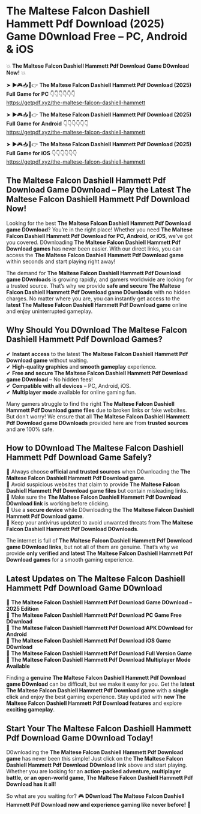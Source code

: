 # The Maltese Falcon Dashiell Hammett Pdf Download (2025) Game D0wnload Free – PC, Android & iOS

💥 **The Maltese Falcon Dashiell Hammett Pdf Download Game D0wnload Now!** 💥  

➤ ►🎮📥📱👉 **The Maltese Falcon Dashiell Hammett Pdf Download (2025) Full Game for PC** 👇👇👇👇👇👇  
https://getpdf.xyz/the-maltese-falcon-dashiell-hammett  

➤ ►🎮📥📱👉 **The Maltese Falcon Dashiell Hammett Pdf Download (2025) Full Game for Android** 👇👇👇👇👇👇  
https://getpdf.xyz/the-maltese-falcon-dashiell-hammett  

➤ ►🎮📥📱👉 **The Maltese Falcon Dashiell Hammett Pdf Download (2025) Full Game for iOS** 👇👇👇👇👇👇  
https://getpdf.xyz/the-maltese-falcon-dashiell-hammett  

## The Maltese Falcon Dashiell Hammett Pdf Download Game D0wnload – Play the Latest The Maltese Falcon Dashiell Hammett Pdf Download Now!

Looking for the best **The Maltese Falcon Dashiell Hammett Pdf Download game D0wnload**? You’re in the right place! Whether you need **The Maltese Falcon Dashiell Hammett Pdf Download for PC, Android, or iOS**, we’ve got you covered. D0wnloading **The Maltese Falcon Dashiell Hammett Pdf Download games** has never been easier. With our direct links, you can access the **The Maltese Falcon Dashiell Hammett Pdf Download game** within seconds and start playing right away!  

The demand for **The Maltese Falcon Dashiell Hammett Pdf Download game D0wnloads** is growing rapidly, and gamers worldwide are looking for a trusted source. That’s why we provide **safe and secure The Maltese Falcon Dashiell Hammett Pdf Download game D0wnloads** with no hidden charges. No matter where you are, you can instantly get access to the **latest The Maltese Falcon Dashiell Hammett Pdf Download game** online and enjoy uninterrupted gameplay.  

## **Why Should You D0wnload The Maltese Falcon Dashiell Hammett Pdf Download Games?**  

✔ **Instant access** to the latest **The Maltese Falcon Dashiell Hammett Pdf Download game** without waiting.  
✔ **High-quality graphics** and **smooth gameplay** experience.  
✔ **Free and secure The Maltese Falcon Dashiell Hammett Pdf Download game D0wnload** – No hidden fees!  
✔ **Compatible with all devices** – PC, Android, iOS.  
✔ **Multiplayer mode** available for online gaming fun.  

Many gamers struggle to find the right **The Maltese Falcon Dashiell Hammett Pdf Download game files** due to broken links or fake websites. But don’t worry! We ensure that all **The Maltese Falcon Dashiell Hammett Pdf Download game D0wnloads** provided here are from **trusted sources** and are 100% safe.  

## **How to D0wnload The Maltese Falcon Dashiell Hammett Pdf Download Game Safely?**  

📌 Always choose **official and trusted sources** when D0wnloading the **The Maltese Falcon Dashiell Hammett Pdf Download game**.  
📌 Avoid suspicious websites that claim to provide **The Maltese Falcon Dashiell Hammett Pdf Download game files** but contain misleading links.  
📌 Make sure the **The Maltese Falcon Dashiell Hammett Pdf Download D0wnload link** is working before clicking.  
📌 Use a **secure device** while D0wnloading the **The Maltese Falcon Dashiell Hammett Pdf Download game**.  
📌 Keep your antivirus updated to avoid unwanted threats from **The Maltese Falcon Dashiell Hammett Pdf Download D0wnloads**.  

The internet is full of **The Maltese Falcon Dashiell Hammett Pdf Download game D0wnload links**, but not all of them are genuine. That’s why we provide **only verified and latest The Maltese Falcon Dashiell Hammett Pdf Download games** for a smooth gaming experience.  

## **Latest Updates on The Maltese Falcon Dashiell Hammett Pdf Download Game D0wnload**  

🔹 **The Maltese Falcon Dashiell Hammett Pdf Download Game D0wnload – 2025 Edition**  
🔹 **The Maltese Falcon Dashiell Hammett Pdf Download PC Game Free D0wnload**  
🔹 **The Maltese Falcon Dashiell Hammett Pdf Download APK D0wnload for Android**  
🔹 **The Maltese Falcon Dashiell Hammett Pdf Download iOS Game D0wnload**  
🔹 **The Maltese Falcon Dashiell Hammett Pdf Download Full Version Game**  
🔹 **The Maltese Falcon Dashiell Hammett Pdf Download Multiplayer Mode Available**  

Finding a **genuine The Maltese Falcon Dashiell Hammett Pdf Download game D0wnload** can be difficult, but we make it easy for you. Get the **latest The Maltese Falcon Dashiell Hammett Pdf Download game** with a **single click** and enjoy the best gaming experience. Stay updated with **new The Maltese Falcon Dashiell Hammett Pdf Download features** and explore **exciting gameplay**.  

## **Start Your The Maltese Falcon Dashiell Hammett Pdf Download Game D0wnload Today!**  

D0wnloading the **The Maltese Falcon Dashiell Hammett Pdf Download game** has never been this simple! Just click on the **The Maltese Falcon Dashiell Hammett Pdf Download D0wnload link** above and start playing. Whether you are looking for an **action-packed adventure, multiplayer battle, or an open-world game**, **The Maltese Falcon Dashiell Hammett Pdf Download has it all!**  

So what are you waiting for? 🎮 **D0wnload The Maltese Falcon Dashiell Hammett Pdf Download now and experience gaming like never before!** 🚀  